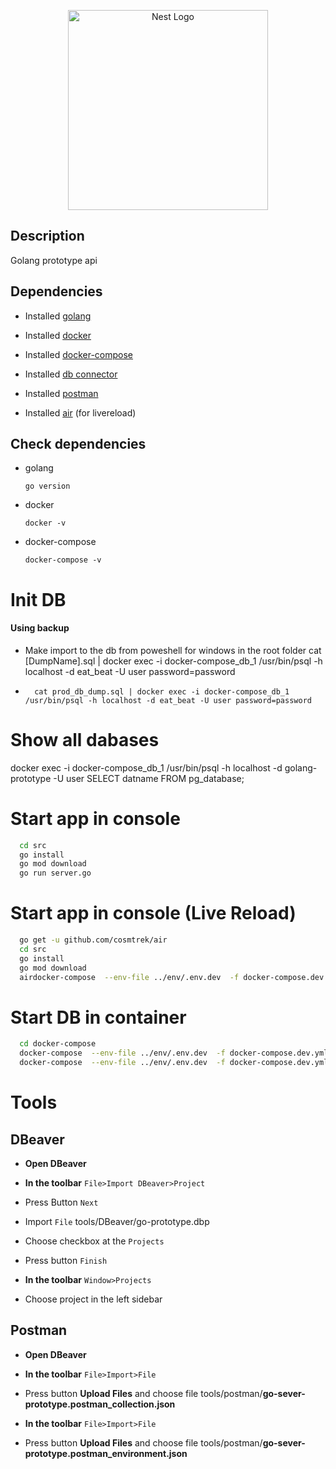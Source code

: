 <p align="center">
  <a href="http://nestjs.com/" target="blank"><img src="https://upload.wikimedia.org/wikipedia/commons/thumb/0/05/Go_Logo_Blue.svg/1920px-Go_Logo_Blue.svg.png" width="320" alt="Nest Logo" /></a>
</p>

## Description

Golang prototype api

## Dependencies

* Installed [golang](https://golang.org/dl/)

* Installed [docker](https://docs.docker.com/compose/install/)

* Installed [docker-compose](https://docs.docker.com/compose/install/)

* Installed [db connector](https://dbeaver.io/download/)

* Installed [postman](https://www.postman.com/downloads/)

* Installed [air](https://github.com/cosmtrek/air/) (for livereload)

## Check dependencies
* golang
  ``` 
  go version

* docker
  ``` 
  docker -v

* docker-compose
  ``` 
  docker-compose -v

# Init DB

#### Using backup

* Make import to the db from poweshell for windows in the root folder
  cat [DumpName].sql | docker exec -i docker-compose_db_1 /usr/bin/psql -h localhost -d eat_beat -U user password=password


*       cat prod_db_dump.sql | docker exec -i docker-compose_db_1 /usr/bin/psql -h localhost -d eat_beat -U user password=password



# Show all dabases
docker exec -i docker-compose_db_1 /usr/bin/psql -h localhost -d  golang-prototype -U user
SELECT datname FROM pg_database;


# Start app in console
  ```bash
    cd src
    go install
    go mod download
    go run server.go

  ```

# Start app in console (Live Reload)
  ```bash
    go get -u github.com/cosmtrek/air
    cd src
    go install
    go mod download
    airdocker-compose  --env-file ../env/.env.dev  -f docker-compose.dev.yml up

  ```
# Start DB in container
```bash
  cd docker-compose
  docker-compose  --env-file ../env/.env.dev  -f docker-compose.dev.yml down
  docker-compose  --env-file ../env/.env.dev  -f docker-compose.dev.yml up
```




# Tools
## DBeaver
* **Open DBeaver**

* **In the toolbar** `File>Import DBeaver>Project`

* Press Button `Next`

* Import `File` tools/DBeaver/go-prototype.dbp

* Choose checkbox at the `Projects`

* Press button `Finish`

* **In the toolbar** `Window>Projects`

* Choose project in the left sidebar


## Postman

* **Open DBeaver**

* **In the toolbar** `File>Import>File`

* Press button **Upload Files** and choose file tools/postman/**go-sever-prototype.postman_collection.json**



* **In the toolbar** `File>Import>File`

* Press button **Upload Files** and choose file tools/postman/**go-sever-prototype.postman_environment.json**